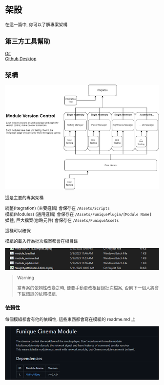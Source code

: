 # 架設

在這一篇中, 你可以了解專案架構

## 第三方工具幫助
[Git](https://git-scm.com/downloads)\
[Github Desktop](https://desktop.github.com/)

## 架構
![Architecture](./../images/ApplicationArchitecture.png)

這是主要的專案架構

統整(Itegration) (主要邏輯) 會保存在 `/Assets/Scripts`\
模組(Modules) (通用邏輯) 會保存在 `/Assets/FuniquePlugin/[Module Name]`\
媒體, 巨大檔案(忽略元件) 會保存在 `/Assets/FuniqueAssets`

這樣可以確保

模組的載入行為批次檔案都會在根目錄

![Module_Action](../images/pull_repo.png)

>> [!WARNING]
>> 當專案的依賴性改變之時, 便要手動更改根目錄批次檔案, 否則下一個人將會下載錯誤的依賴模組.

### 依賴性
每個模組都會有他的依賴性, 這些東西都會寫在模組的 readme.md 上

![example](../images/dependencies.png)

